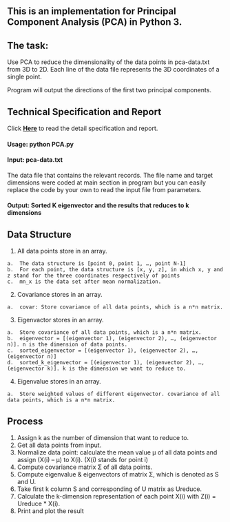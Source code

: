 ## This is an implementation for Principal Component Analysis (PCA) in Python 3.


## The task:
Use PCA to reduce the dimensionality of the data points in pca-data.txt from 3D to 2D. Each line of the data file represents the 3D coordinates of a single point. 

Program will output the directions of the first two principal components.

## Technical Specification and Report

Click **[Here](https://github.com/Cheng-Lin-Li/MachineLearning/blob/master/PCA/INF552-TechnicalSpecification-PCA_FastMap-%5B1.0%5D-%5B20161011%5D.pdf])** to read the detail specification and report.

#### Usage: python PCA.py


#### Input: pca-data.txt
The data file that contains the relevant records.
The file name and target dimensions were coded at main section in program but you can easily replace the code by your own to read the input file from parameters.

#### Output: Sorted K eigenvector and the results that reduces to k dimensions

## Data Structure
  1.	All data points store in an array.
   
    a.	The data structure is [point 0, point 1, …, point N-1]
    b.	For each point, the data structure is [x, y, z], in which x, y and z stand for the three coordinates respectively of points
    c.	mn_x is the data set after mean normalization.
  2.	Covariance stores in an array.
  
    a.	covar: Store covariance of all data points, which is a n*n matrix.
  3.	Eigenvactor stores in an array.
  
    a.	Store covariance of all data points, which is a n*n matrix.
    b.	eigenvector = [(eigenvector 1), (eigenvector 2), …, (eigenvector n)]. n is the dimension of data points.
    c.	sorted_eigenvector = [(eigenvector 1), (eigenvector 2), …, (eigenvector n)]
    d.	sorted_k_eigenvector = [(eigenvector 1), (eigenvector 2), …, (eigenvector k)]. k is the dimension we want to reduce to.
  4.	Eigenvalue stores in an array.
  
    a.	Store weighted values of different eigenvector. covariance of all data points, which is a n*n matrix.



## Process

  1.	Assign k as the number of dimension that want to reduce to.
  2.	Get all data points from input.
  3.	Normalize data point: calculate the mean value μ of all data points and assign (X(i) – μ) to X(i). (X(i)  stands for point i)
  4.	Compute covariance matrix Σ of all data points.
  5.	Compute eigenvalue & eigenvectors of matrix Σ, which is denoted as S and U.
  6.	Take first k column S and corresponding of U matrix as Ureduce.
  7.	Calculate the k-dimension representation of each point X(i) with Z(i) = Ureduce * X(i).
  8.	Print and plot the result


